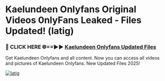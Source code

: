 # Kaelundeen Onlyfans Original Videos 0nlyFans Leaked - Files Updated! (latig)

<h3>🔴 CLICK HERE 🌐==►► <a href="https://best4dudes.click/HH4t6V" rel="nofollow">Kaelundeen Onlyfans Updated Files</a></h3>

Get Kaelundeen Onlyfans and all content. Now you can access all videos and pictures of Kaelundeen Onlyfans. New Updated Files 2025!

[![latig](https://github.com/user-attachments/assets/8c521d6e-e6e3-4a75-9320-d58ab9d79d5b)](https://best4dudes.click/HH4t6V)

